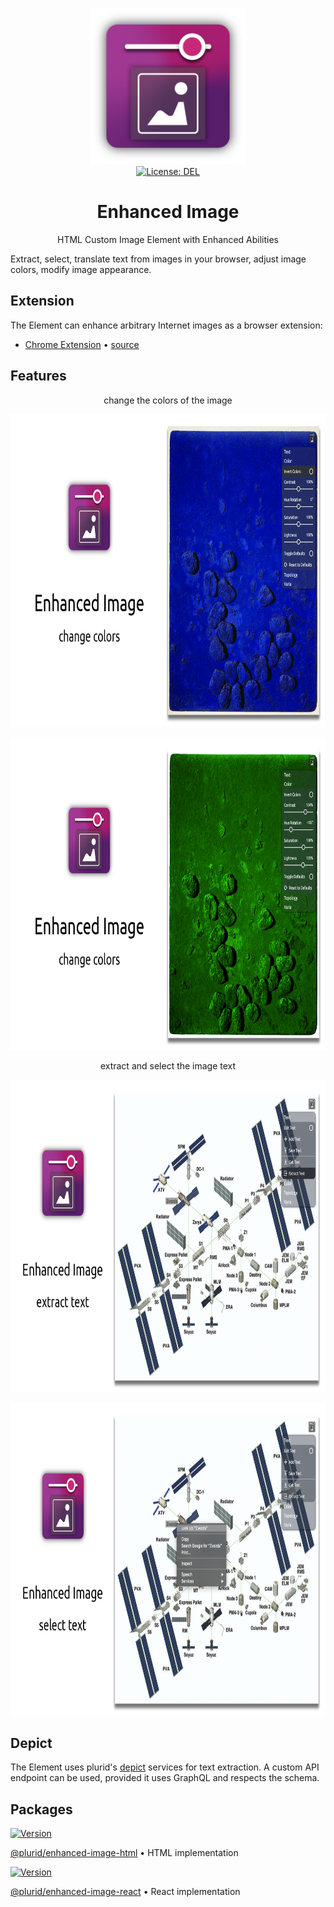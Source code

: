 <p align="center">
    <img
        src="https://raw.githubusercontent.com/plurid/enhanced-image/master/about/assets/identity/enhanced-image-logo.png"
        height="250px"
    >
    <br />
    <a
        target="_blank"
        href="https://github.com/plurid/enhanced-image/blob/master/LICENSE"
    >
        <img
            src="https://img.shields.io/badge/license-DEL-blue.svg?colorB=1380C3&style=for-the-badge"
            alt="License: DEL"
        >
    </a>
</p>



<h1
    align="center"
>
    Enhanced Image
</h1>

<p
    align="center"
>
    HTML Custom Image Element with Enhanced Abilities
</p>


Extract, select, translate text from images in your browser, adjust image colors, modify image appearance.



## Extension

The Element can enhance arbitrary Internet images as a browser extension:

+ [Chrome Extension][chrome] • [source][enhanced-image-chrome]

[chrome]: https://chrome.google.com/webstore/detail/enhanced-image/pdcicakelecpcnchbbnkonjpmhagcbnm

[enhanced-image-chrome]: https://github.com/plurid/enhanced-image/tree/master/packages/enhanced-image-chrome



## Features

<p
    align="center"
>
    change the colors of the image
</p>

<p align="center">
    <img src="https://raw.githubusercontent.com/plurid/enhanced-image/master/about/assets/screenshots/ss-1-bless.png" height="500px">
</p>

<p align="center">
    <img src="https://raw.githubusercontent.com/plurid/enhanced-image/master/about/assets/screenshots/ss-2-bless.png" height="500px">
</p>


<p
    align="center"
>
    extract and select the image text
</p>

<p align="center">
    <img src="https://raw.githubusercontent.com/plurid/enhanced-image/master/about/assets/screenshots/ss-3-bless.png" height="500px">
</p>

<p align="center">
    <img src="https://raw.githubusercontent.com/plurid/enhanced-image/master/about/assets/screenshots/ss-4-bless.png" height="500px">
</p>



## Depict

The Element uses plurid's [depict][depict] services for text extraction. A custom API endpoint can be used, provided it uses GraphQL and respects the schema.

[depict]: https://plurid.com/depict



## Packages

<a target="_blank" href="https://www.npmjs.com/package/@plurid/enhanced-image-html">
    <img src="https://img.shields.io/npm/v/@plurid/enhanced-image-html.svg?logo=npm&colorB=1380C3&style=for-the-badge" alt="Version">
</a>

[@plurid/enhanced-image-html][enhanced-image-html] • HTML implementation

[enhanced-image-html]: https://github.com/plurid/enhanced-image/tree/master/packages/enhanced-image-html



<a target="_blank" href="https://www.npmjs.com/package/@plurid/enhanced-image-react">
    <img src="https://img.shields.io/npm/v/@plurid/enhanced-image-react.svg?logo=npm&colorB=1380C3&style=for-the-badge" alt="Version">
</a>

[@plurid/enhanced-image-react][enhanced-image-react] • React implementation

[enhanced-image-react]: https://github.com/plurid/enhanced-image/tree/master/packages/enhanced-image-react
